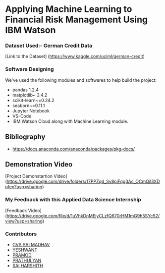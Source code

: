 # Applying Machine Learning to Financial Risk Management Using IBM Watson


### Dataset Used:- German Credit Data
[Link to the Dataset] (https://www.kaggle.com/uciml/german-credit)

### Software Designing
We've used the following modules and softwares to help build the project:
- pandas 1.2.4
- matplotlib~ 3.4.2
- scikit-learn~=0.24.2
- seaborn~=0.11.1
- Jupyter Notebook
- VS-Code
- IBM Watson Cloud along with Machine Learning module.

## Bibliography
- https://docs.anaconda.com/anaconda/packages/pkg-docs/

## Demonstration Video
[Project Demonstartion Video] (https://drive.google.com/drive/folders/17PPZqd_Sv8piFqg3Ac_OCmQil3XDpfen?usp=sharing)

### My Feedback with this Applied Data Science Internship
[Feedback Video] (https://drive.google.com/file/d/1uVhkDnMEjyCLzfQ670rHM1mG9h5SYc52/view?usp=sharing)

### Contributors
- [GVS SAI MADHAV](https://github.com/gvssaimadhav)
- [YESHWANT](https://github.com/yeshwantsp)
- [PRAMOD](https://github.com/pramod2110)
- [PRATHULYAN](https://github.com/Prathulyan)
- [SAI HARSHITH](https://github.com/Saiharshith-7)
